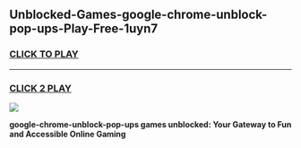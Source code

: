 
## Unblocked-Games-google-chrome-unblock-pop-ups-Play-Free-1uyn7
<h3>
<a href="https://premium76.site?title=google-chrome-unblock-pop-ups&ref=21A">CLICK TO PLAY</a></h3>
<hr>

<h3>
<a href="https://premium76.site?title=google-chrome-unblock-pop-ups&ref=21A">CLICK 2 PLAY</a>
  
</h3>

<a href="https://premium76.site?title=google-chrome-unblock-pop-ups&ref=21A"><img src="https://clearcache.store/games.png"></a>


**google-chrome-unblock-pop-ups games unblocked: Your Gateway to Fun and Accessible Online Gaming**
